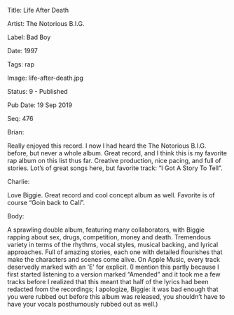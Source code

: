 Title:  Life After Death

Artist: The Notorious B.I.G.

Label:  Bad Boy

Date:   1997

Tags:   rap

Image:  life-after-death.jpg

Status: 9 - Published

Pub Date: 19 Sep 2019

Seq:    476

Brian: 

Really enjoyed this record. I now I had heard the The Notorious B.I.G. before, but never a whole album. Great record, and I think this is my favorite rap album on this list thus far. Creative production, nice pacing, and full of stories. Lot’s of great songs here, but favorite track: “I Got A Story To Tell”.


Charlie: 

Love Biggie. Great record and cool concept album as well. Favorite is of course “Goin back to Cali”.


Body: 

A sprawling double album, featuring many collaborators, with Biggie rapping about sex, drugs, competition, money and death. Tremendous variety in terms of the rhythms, vocal styles, musical backing, and lyrical approaches. Full of amazing stories, each one with detailed flourishes that make the characters and scenes come alive. On Apple Music, every track deservedly marked with an ‘E’ for explicit. (I mention this partly because I first started listening to a version marked “Amended” and it took me a few tracks before I realized that this meant that half of the lyrics had been redacted from the recordings; I apologize, Biggie: it was bad enough that you were rubbed out before this album was released, you shouldn’t have to have your vocals posthumously rubbed out as well.)

